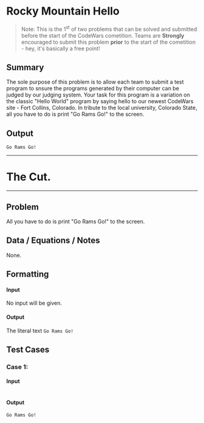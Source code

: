 # Rocky Mountain Hello
>Note: This is the 1<sup>st</sup> of two problems that can be solved and submitted before the start of the CodeWars cometition. Teams are **Strongly** encouraged to submit this problem **prior** to the start of the cometition - hey, it's basically a free point!

## Summary
The sole purpose of this problem is to allow each team to submit a test program to snsure the programs generated by their computer can be judged by our judging system. Your task for this program is a variation on the classic "Hello World" program by saying hello to our newest CodeWars site - Fort Collins, Colorado. In tribute to the local university, Colorado State, all you have to do is print "Go Rams Go!" to the screen.

## Output
```
Go Rams Go!
```

---
# The Cut.
---

## Problem
All you have to do is print "Go Rams Go!" to the screen.

## Data / Equations / Notes
None.

## Formatting
#### Input
No input will be given.
#### Output
The literal text ```Go Rams Go!```

## Test Cases

### Case 1:
#### Input
```
```
#### Output
```
Go Rams Go!
```
